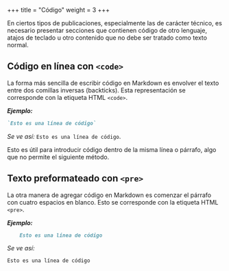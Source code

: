 +++
title = "Código"
weight = 3
+++

En ciertos tipos de publicaciones, especialmente las de carácter técnico, es necesario presentar secciones que contienen código de otro lenguaje, atajos de teclado u otro contenido que no debe ser tratado como texto normal.

## Código en línea con `<code>`

La forma más sencilla de escribir código en Markdown es envolver el texto entre dos comillas inversas (backticks). Esta representación se corresponde con la etiqueta HTML `<code>`.

***Ejemplo:***

```markdown
`Esto es una línea de código`
```

_Se ve así:_ `Esto es una línea de código`.

Esto es útil para introducir código dentro de la misma línea o párrafo, algo que no permite el siguiente método.

## Texto preformateado con `<pre>`

La otra manera de agregar código en Markdown es comenzar el párrafo con cuatro espacios en blanco. Esto se corresponde con la etiqueta HTML `<pre>`.

***Ejemplo:***

```markdown
    Esto es una línea de código
```

_Se ve así:_

    Esto es una línea de código